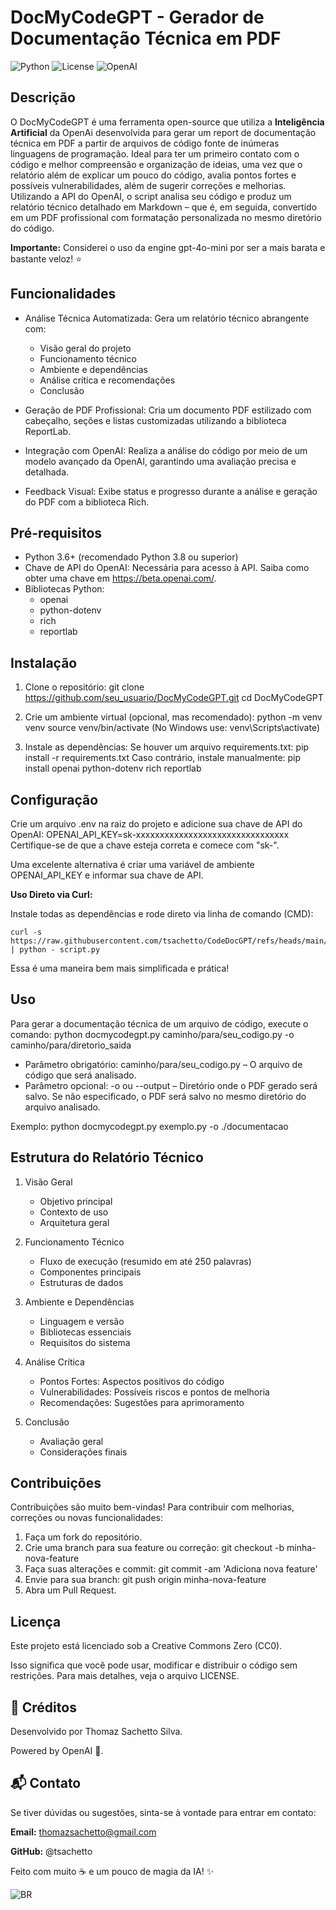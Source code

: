 DocMyCodeGPT - Gerador de Documentação Técnica em PDF
======================================================

![Python](https://img.shields.io/badge/Python-3.8%2B-blue)
![License](https://img.shields.io/badge/license-CC0-blue)
![OpenAI](https://img.shields.io/badge/Powered%20by-OpenAI-green)


Descrição
---------
O DocMyCodeGPT é uma ferramenta open-source que utiliza a __Inteligência Artificial__ da OpenAi desenvolvida para gerar um report de documentação técnica em PDF a partir de arquivos de código fonte de inúmeras linguagens de programação. Ideal para ter um primeiro contato com o código e melhor compreensão e organização de ideias, uma vez que o relatório além de explicar um pouco do código, avalia pontos fortes e possíveis vulnerabilidades, além de sugerir correções e melhorias. Utilizando a API do OpenAI, o script analisa seu código e produz um relatório técnico detalhado em Markdown – que é, em seguida, convertido em um PDF profissional com formatação personalizada no mesmo diretório do código.

**Importante:** Considerei o uso da engine gpt-4o-mini por ser a mais barata e bastante veloz! ⭐

Funcionalidades
----------------
- Análise Técnica Automatizada: Gera um relatório técnico abrangente com:
  - Visão geral do projeto
  - Funcionamento técnico
  - Ambiente e dependências
  - Análise crítica e recomendações
  - Conclusão

- Geração de PDF Profissional: Cria um documento PDF estilizado com cabeçalho, seções e listas customizadas utilizando a biblioteca ReportLab.

- Integração com OpenAI: Realiza a análise do código por meio de um modelo avançado da OpenAI, garantindo uma avaliação precisa e detalhada.

- Feedback Visual: Exibe status e progresso durante a análise e geração do PDF com a biblioteca Rich.

Pré-requisitos
--------------
- Python 3.6+ (recomendado Python 3.8 ou superior)
- Chave de API do OpenAI: Necessária para acesso à API. Saiba como obter uma chave em https://beta.openai.com/.
- Bibliotecas Python:
  - openai
  - python-dotenv
  - rich
  - reportlab

Instalação
----------
1. Clone o repositório:
   git clone https://github.com/seu_usuario/DocMyCodeGPT.git
   cd DocMyCodeGPT

2. Crie um ambiente virtual (opcional, mas recomendado):
   python -m venv venv
   source venv/bin/activate  (No Windows use: venv\Scripts\activate)

3. Instale as dependências:
   Se houver um arquivo requirements.txt:
      pip install -r requirements.txt
   Caso contrário, instale manualmente:
      pip install openai python-dotenv rich reportlab

Configuração
------------
Crie um arquivo .env na raiz do projeto e adicione sua chave de API do OpenAI:
   OPENAI_API_KEY=sk-xxxxxxxxxxxxxxxxxxxxxxxxxxxxxxxx
Certifique-se de que a chave esteja correta e comece com "sk-".

Uma excelente alternativa é criar uma variável de ambiente OPENAI_API_KEY e informar sua chave de API.

**Uso Direto via Curl:**

Instale todas as dependências e rode direto via linha de comando (CMD):

```
curl -s https://raw.githubusercontent.com/tsachetto/CodeDocGPT/refs/heads/main/src/docmycodegpt.py | python - script.py
```

Essa é uma maneira bem mais simplificada e prática!

Uso
---
Para gerar a documentação técnica de um arquivo de código, execute o comando:
   python docmycodegpt.py caminho/para/seu_codigo.py -o caminho/para/diretorio_saida

- Parâmetro obrigatório: caminho/para/seu_codigo.py – O arquivo de código que será analisado.
- Parâmetro opcional: -o ou --output – Diretório onde o PDF gerado será salvo. Se não especificado, o PDF será salvo no mesmo diretório do arquivo analisado.

Exemplo:
   python docmycodegpt.py exemplo.py -o ./documentacao

Estrutura do Relatório Técnico
------------------------------
1. Visão Geral
   - Objetivo principal
   - Contexto de uso
   - Arquitetura geral

2. Funcionamento Técnico
   - Fluxo de execução (resumido em até 250 palavras)
   - Componentes principais
   - Estruturas de dados

3. Ambiente e Dependências
   - Linguagem e versão
   - Bibliotecas essenciais
   - Requisitos do sistema

4. Análise Crítica
   - Pontos Fortes: Aspectos positivos do código
   - Vulnerabilidades: Possíveis riscos e pontos de melhoria
   - Recomendações: Sugestões para aprimoramento

5. Conclusão
   - Avaliação geral
   - Considerações finais

Contribuições
--------------
Contribuições são muito bem-vindas! Para contribuir com melhorias, correções ou novas funcionalidades:

1. Faça um fork do repositório.
2. Crie uma branch para sua feature ou correção:
      git checkout -b minha-nova-feature
3. Faça suas alterações e commit:
      git commit -am 'Adiciona nova feature'
4. Envie para sua branch:
      git push origin minha-nova-feature
5. Abra um Pull Request.

Licença
-------
Este projeto está licenciado sob a Creative Commons Zero (CC0).

Isso significa que você pode usar, modificar e distribuir o código sem restrições. Para mais detalhes, veja o arquivo LICENSE.


## 👏 Créditos

Desenvolvido por Thomaz Sachetto Silva.

Powered by OpenAI 🧠.

## 📬 Contato

Se tiver dúvidas ou sugestões, sinta-se à vontade para entrar em contato:

**Email:** thomazsachetto@gmail.com

**GitHub:** @tsachetto

Feito com muito ☕ e um pouco de magia da IA! ✨

![BR](https://img.shields.io/badge/contribua%20você%20também!-8A2BE2)
